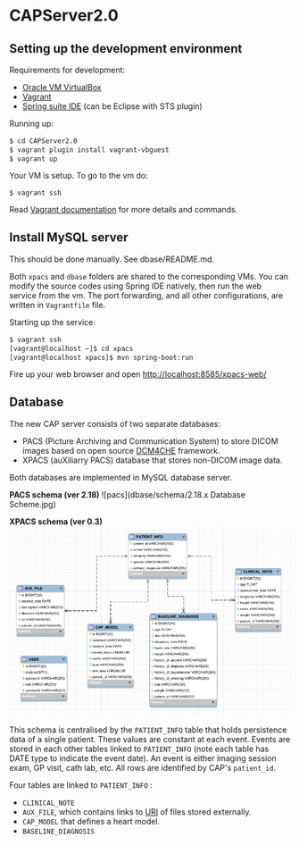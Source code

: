 # CAPServer2.0

## Setting up the development environment

Requirements for development:
* [Oracle VM VirtualBox](https://www.virtualbox.org/)
* [Vagrant](https://www.vagrantup.com/)
* [Spring suite IDE](http://spring.io/) (can be Eclipse with STS plugin)

Running up:
```
$ cd CAPServer2.0
$ vagrant plugin install vagrant-vbguest
$ vagrant up
```

Your VM is setup. To go to the vm do:
```
$ vagrant ssh
```

Read [Vagrant documentation](https://www.vagrantup.com/docs/) for more details and commands.

## Install MySQL server

This should be done manually. See dbase/README.md.

Both `xpacs` and `dbase` folders are shared to the corresponding VMs. You can modify the source codes using Spring IDE natively, then run the web service from the vm. The port forwarding, and all other configurations, are written in `Vagrantfile` file.

Starting up the service:
```
$ vagrant ssh
[vagrant@localhost ~]$ cd xpacs
[vagrant@localhost xpacs]$ mvn spring-boot:run
```

Fire up your web browser and open [http://localhost:8585/xpacs-web/](http://localhost:8585/xpacs-web/)

## Database

The new CAP server consists of two separate databases:

* PACS (Picture Archiving and Communication System) to store DICOM images based on open source [DCM4CHE] framework.
* XPACS (auXiliarry PACS) database that stores non-DICOM image data.

Both databases are implemented in MySQL database server.

**PACS schema (ver 2.18)**
![pacs](dbase/schema/2.18.x Database Scheme.jpg)

**XPACS schema (ver 0.3)**
![xpacs](dbase/schema/xpacs-schema.png)

This schema is centralised by the `PATIENT_INFO` table that holds persistence data of a single patient. These values are constant at each event. Events are stored in each other tables linked to `PATIENT_INFO` (note each table has DATE type to indicate the event date). An event is either imaging session exam, GP visit, cath lab, etc. All rows are identified by CAP's `patient_id`.

Four tables are linked to `PATIENT_INFO` :
* `CLINICAL_NOTE`
* `AUX_FILE`, which contains links to [URI] of files stored externally.
* `CAP_MODEL` that defines a heart model.
* `BASELINE_DIAGNOSIS`


<!-- URLs -->
[DCM4CHE]: http://dcm4che.org/
[URI]: https://en.wikipedia.org/wiki/Uniform_Resource_Identifier
